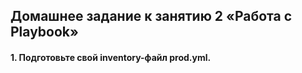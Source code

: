 ## Домашнее задание к занятию 2 «Работа с Playbook»
#### 1. Подготовьте свой inventory-файл prod.yml.
